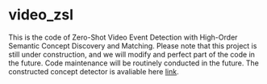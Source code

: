 # video_zsl
This is the code of Zero-Shot Video Event Detection with High-Order Semantic Concept Discovery and Matching. 
Please note that this project is still under construction, and we will modify and perfect part of the code in the future.
Code maintenance will be routinely conducted in the future.
The constructed concept detector is avaliable here [link](https://disk.pku.edu.cn:443/link/F985BAF04B80111A9D9C97495271DEAA).
